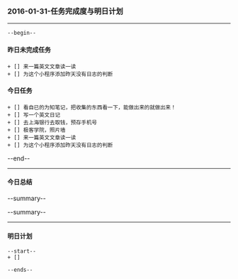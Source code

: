 ### 2016-01-31-任务完成度与明日计划

----------------------------------------------------------------------------------------------------------
    --begin--
#### 昨日未完成任务
    + [] 来一篇英文文章读一读
    + [] 为这个小程序添加昨天没有日志的判断

#### 今日任务
    + [] 看自已的为知笔记，把收集的东西看一下，能做出来的就做出来！
    + [] 写一个英文日记
    + [] 去上海银行去取钱，预存手机号
    + [] 极客学院，照片墙
    + [] 来一篇英文文章读一读
    + [] 为这个小程序添加昨天没有日志的判断
    
--end--

----------------------------------------------------------------------------------------------------------
#### 今日总结
--summary--


--summary--

----------------------------------------------------------------------------------------------------------
#### 明日计划
    --start--
    + [] 
    
    --ends--
